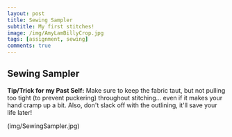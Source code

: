 ```yaml
---
layout: post
title: Sewing Sampler
subtitle: My first stitches!
image: /img/AmyLamBillyCrop.jpg
tags: [assignment, sewing]
comments: true
---
```


## **Sewing Sampler**
**Tip/Trick for my Past Self:** Make sure to keep the fabric taut, but not pulling too tight (to prevent puckering) throughout stitching... even if it makes your hand cramp up a bit. Also, don't slack off with the outlining, it'll save your life later!

(img/SewingSampler.jpg)
